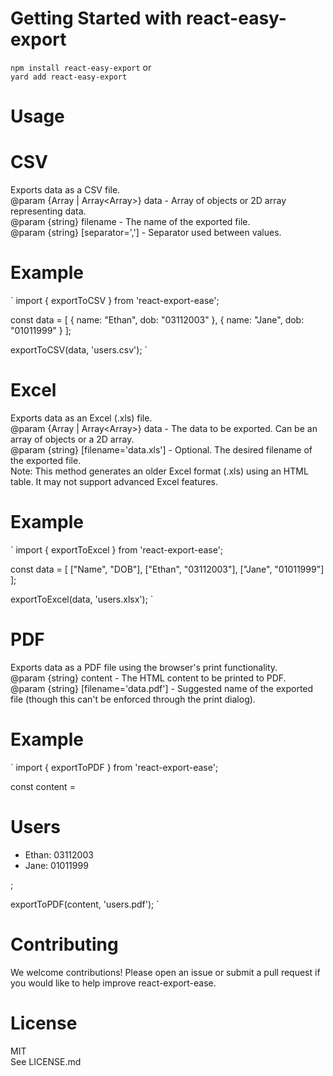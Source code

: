 # Getting Started with react-easy-export

`npm install react-easy-export`
or\
`yard add react-easy-export`

# Usage
# CSV
Exports data as a CSV file.\
@param {Array<Object> | Array<Array<any>>} data - Array of objects or 2D array representing data.\
@param {string} filename - The name of the exported file.\
@param {string} [separator=','] - Separator used between values.
# Example
`
import { exportToCSV } from 'react-export-ease';

const data = [
  { name: "Ethan", dob: "03112003" },
  { name: "Jane", dob: "01011999" }
];

exportToCSV(data, 'users.csv');
`

# Excel
Exports data as an Excel (.xls) file.\
@param {Array<Object> | Array<Array<any>>} data - The data to be exported. Can be an array of objects or a 2D array.\
@param {string} [filename='data.xls'] - Optional. The desired filename of the exported file.\
Note: This method generates an older Excel format (.xls) using an HTML table. It may not support advanced Excel features.
# Example
`
import { exportToExcel } from 'react-export-ease';

const data = [
  ["Name", "DOB"],
  ["Ethan", "03112003"],
  ["Jane", "01011999"]
];

exportToExcel(data, 'users.xlsx');
`

# PDF
Exports data as a PDF file using the browser's print functionality.\
@param {string} content - The HTML content to be printed to PDF.\
@param {string} [filename='data.pdf'] - Suggested name of the exported file (though this can't be enforced through the print dialog).
# Example
`
import { exportToPDF } from 'react-export-ease';

const content = 
  <h1>Users</h1>
  <ul>
    <li>Ethan: 03112003</li>
    <li>Jane: 01011999</li>
  </ul>
;

exportToPDF(content, 'users.pdf');
`

# Contributing
We welcome contributions! Please open an issue or submit a pull request if you would like to help improve react-export-ease.

# License
MIT\
See LICENSE.md

